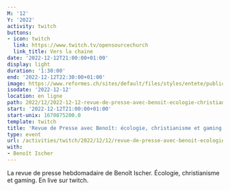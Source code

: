 ```yaml
---
M: '12'
Y: '2022'
activity: twitch
buttons:
- icon: twitch
  link: https://www.twitch.tv/opensourcechurch
  link_title: Vers la chaine
date: '2022-12-12T21:00:00+01:00'
display: light
duration: '1:30:00'
end: '2022-12-12T22:30:00+01:00'
image: https://www.reformes.ch/sites/default/files/styles/entete/public/data/images/comm/257/Beno%C3%AEt%20Ischer.jpg
isodate: '2022-12-12'
location: en ligne
path: 2022/12/2022-12-12-revue-de-presse-avec-benoit-ecologie-christianisme-et-gaming.md
start: '2022-12-12T21:00:00+01:00'
start-unix: 1670875200.0
template: twitch
title: 'Revue de Presse avec Benoît: écologie, christianisme et gaming'
type: event
url: /activities/twitch/2022/12/12/revue-de-presse-avec-benoit-ecologie-christianisme-et-gaming
with:
- Benoît Ischer
---
```

La revue de presse hebdomadaire de Benoît Ischer. Écologie, christianisme et gaming. En live sur twitch.